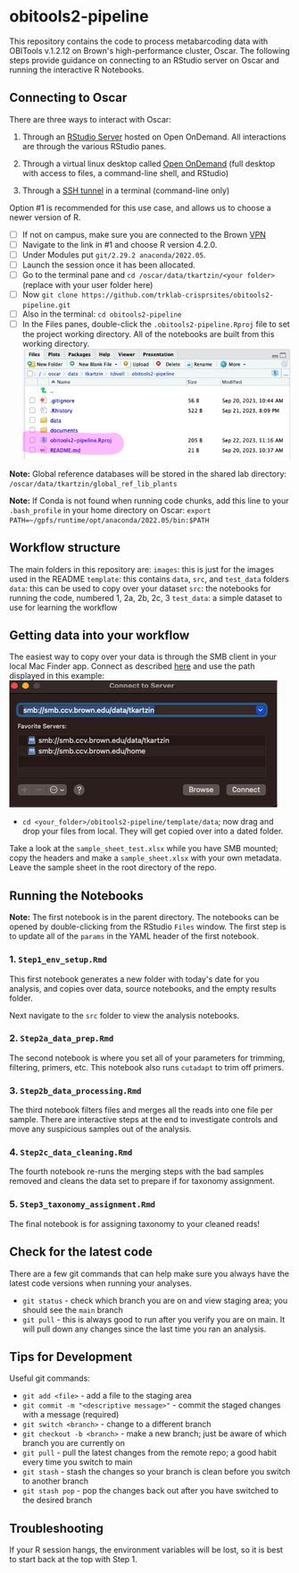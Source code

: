# obitools2-pipeline

This repository contains the code to process metabarcoding data with OBITools v.1.2.12 on Brown's high-performance cluster, Oscar.
The following steps provide guidance on connecting to an RStudio server on Oscar and running the interactive R Notebooks.

## Connecting to Oscar

There are three ways to interact with Oscar: 

1. Through an [RStudio Server](https://docs.ccv.brown.edu/oscar/connecting-to-oscar/open-ondemand/using-rstudio) hosted on Open OnDemand. All interactions are through the various RStudio panes.

2. Through a virtual linux desktop called [Open OnDemand](https://docs.ccv.brown.edu/oscar/connecting-to-oscar/open-ondemand) (full desktop with access to files, a command-line shell, and RStudio)

3. Through a [SSH tunnel](https://docs.ccv.brown.edu/oscar/getting-started) in a terminal (command-line only)

Option #1 is recommended for this use case, and allows us to choose a newer version of R.

- [ ] If not on campus, make sure you are connected to the Brown [VPN](https://it.brown.edu/services/virtual-private-network-vpn)
- [ ] Navigate to the link in #1 and choose R version 4.2.0.
- [ ] Under Modules put `git/2.29.2 anaconda/2022.05`.
- [ ] Launch the session once it has been allocated. 
- [ ] Go to the terminal pane and `cd /oscar/data/tkartzin/<your folder>` (replace <your folder> with your user folder here)
- [ ] Now `git clone https://github.com/trklab-crisprsites/obitools2-pipeline.git`
- [ ] Also in the terminal: `cd obitools2-pipeline`
- [ ] In the Files panes, double-click the `.obitools2-pipeline.Rproj` file to set the project working directory. All of the notebooks are built from this working directory.
![Rproj example](images/Rproj-example.png)

**Note:** Global reference databases will be stored in the shared lab directory: `/oscar/data/tkartzin/global_ref_lib_plants`

**Note:** If Conda is not found when running code chunks, add this line to your `.bash_profile` in your home directory on Oscar: `export PATH=~/gpfs/runtime/opt/anaconda/2022.05/bin:$PATH`

## Workflow structure

The main folders in this repository are:
`images`: this is just for the images used in the README
`template`: this contains `data`, `src`, and `test_data` folders
    `data`: this can be used to copy over your dataset
    `src`: the notebooks for running the code, numbered 1, 2a, 2b, 2c, 3
    `test_data`: a simple dataset to use for learning the workflow

## Getting data into your workflow

The easiest way to copy over your data is through the SMB client in your local Mac Finder app. Connect as described [here](https://docs.ccv.brown.edu/oscar/connecting-to-oscar/cifs) and use the path displayed in this example:
![smb_example](images/smb_example.png)

- `cd <your_folder>/obitools2-pipeline/template/data`; now drag and drop your files from local. They will get copied over into a dated folder.

Take a look at the `sample_sheet_test.xlsx` while you have SMB mounted; copy the headers and make a `sample_sheet.xlsx` with your own metadata. Leave the sample sheet in the root directory of the repo.

## Running the Notebooks

**Note:** The first notebook is in the parent directory.
The notebooks can be opened by double-clicking from the RStudio `Files` window.
The first step is to update all of the `params` in the YAML header of the first notebook. 

### 1. `Step1_env_setup.Rmd`
This first notebook generates a new folder with today's date for you analysis, and copies over data, source notebooks, and the empty results folder.

Next navigate to the `src` folder to view the analysis notebooks.
### 2. `Step2a_data_prep.Rmd`
The second notebook is where you set all of your parameters for trimming, filtering, primers, etc. This notebook also runs `cutadapt` to trim off primers.
### 3. `Step2b_data_processing.Rmd`
The third notebook filters files and merges all the reads into one file per sample. There are interactive steps at the end to investigate controls and move any suspicious samples out of the analysis.
### 4. `Step2c_data_cleaning.Rmd`
The fourth notebook re-runs the merging steps with the bad samples removed and cleans the data set to prepare if for taxonomy assignment.
### 5. `Step3_taxonomy_assignment.Rmd`
The final notebook is for assigning taxonomy to your cleaned reads!

## Check for the latest code

There are a few git commands that can help make sure you always have the latest code versions when running your analyses.
* `git status` - check which branch you are on and view staging area; you should see the `main` branch 
* `git pull` - this is always good to run after you verify you are on main. It will pull down any changes since the last time you ran an analysis.

## Tips for Development

Useful git commands:

* `git add <file>` - add a file to the staging area
* `git commit -m "<descriptive message>"` - commit the staged changes with a message (required)
* `git switch <branch>` - change to a different branch
* `git checkout -b <branch>` - make a new branch; just be aware of which branch you are currently on
* `git pull` - pull the latest changes from the remote repo; a good habit every time you switch to main
* `git stash` - stash the changes so your branch is clean before you switch to another branch
* `git stash pop` - pop the changes back out after you have switched to the desired branch

## Troubleshooting

If your R session hangs, the environment variables will be lost, so it is best to start back at the top with Step 1.